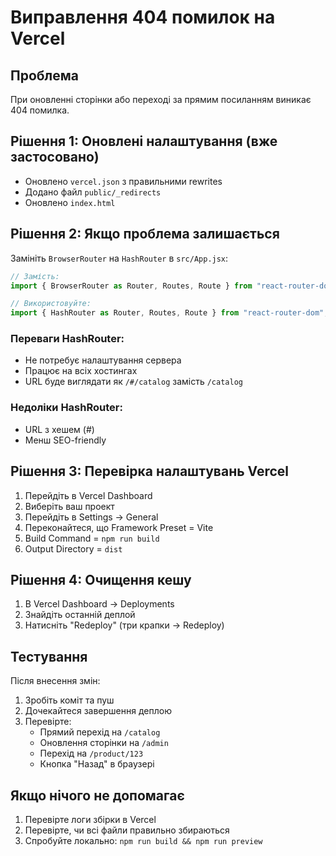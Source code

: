 # Виправлення 404 помилок на Vercel

## Проблема

При оновленні сторінки або переході за прямим посиланням виникає 404 помилка.

## Рішення 1: Оновлені налаштування (вже застосовано)

- Оновлено `vercel.json` з правильними rewrites
- Додано файл `public/_redirects`
- Оновлено `index.html`

## Рішення 2: Якщо проблема залишається

Замініть `BrowserRouter` на `HashRouter` в `src/App.jsx`:

```jsx
// Замість:
import { BrowserRouter as Router, Routes, Route } from "react-router-dom";

// Використовуйте:
import { HashRouter as Router, Routes, Route } from "react-router-dom";
```

### Переваги HashRouter:

- Не потребує налаштування сервера
- Працює на всіх хостингах
- URL буде виглядати як `/#/catalog` замість `/catalog`

### Недоліки HashRouter:

- URL з хешем (#)
- Менш SEO-friendly

## Рішення 3: Перевірка налаштувань Vercel

1. Перейдіть в Vercel Dashboard
2. Виберіть ваш проект
3. Перейдіть в Settings → General
4. Переконайтеся, що Framework Preset = Vite
5. Build Command = `npm run build`
6. Output Directory = `dist`

## Рішення 4: Очищення кешу

1. В Vercel Dashboard → Deployments
2. Знайдіть останній деплой
3. Натисніть "Redeploy" (три крапки → Redeploy)

## Тестування

Після внесення змін:

1. Зробіть коміт та пуш
2. Дочекайтеся завершення деплою
3. Перевірте:
   - Прямий перехід на `/catalog`
   - Оновлення сторінки на `/admin`
   - Перехід на `/product/123`
   - Кнопка "Назад" в браузері

## Якщо нічого не допомагає

1. Перевірте логи збірки в Vercel
2. Перевірте, чи всі файли правильно збираються
3. Спробуйте локально: `npm run build && npm run preview`
